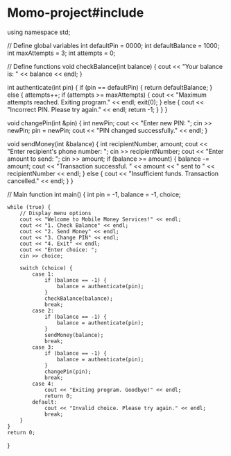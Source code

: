 # Momo-project#include <iostream>
using namespace std;

// Define global variables
int defaultPin = 0000;
int defaultBalance = 1000;
int maxAttempts = 3;
int attempts = 0;

// Define functions
void checkBalance(int balance) {
    cout << "Your balance is: " << balance << endl;
}

int authenticate(int pin) {
    if (pin == defaultPin) {
        return defaultBalance;
    }
    else {
        attempts++;
        if (attempts >= maxAttempts) {
            cout << "Maximum attempts reached. Exiting program." << endl;
            exit(0);
        }
        else {
            cout << "Incorrect PIN. Please try again." << endl;
            return -1;
        }
    }
}

void changePin(int &pin) {
    int newPin;
    cout << "Enter new PIN: ";
    cin >> newPin;
    pin = newPin;
    cout << "PIN changed successfully." << endl;
}

void sendMoney(int &balance) {
    int recipientNumber, amount;
    cout << "Enter recipient's phone number: ";
    cin >> recipientNumber;
    cout << "Enter amount to send: ";
    cin >> amount;
    if (balance >= amount) {
        balance -= amount;
        cout << "Transaction successful. " << amount << " sent to " << recipientNumber << endl;
    }
    else {
        cout << "Insufficient funds. Transaction cancelled." << endl;
    }
}

// Main function
int main() {
    int pin = -1, balance = -1, choice;

    while (true) {
        // Display menu options
        cout << "Welcome to Mobile Money Services!" << endl;
        cout << "1. Check Balance" << endl;
        cout << "2. Send Money" << endl;
        cout << "3. Change PIN" << endl;
        cout << "4. Exit" << endl;
        cout << "Enter choice: ";
        cin >> choice;

        switch (choice) {
            case 1:
                if (balance == -1) {
                    balance = authenticate(pin);
                }
                checkBalance(balance);
                break;
            case 2:
                if (balance == -1) {
                    balance = authenticate(pin);
                }
                sendMoney(balance);
                break;
            case 3:
                if (balance == -1) {
                    balance = authenticate(pin);
                }
                changePin(pin);
                break;
            case 4:
                cout << "Exiting program. Goodbye!" << endl;
                return 0;
            default:
                cout << "Invalid choice. Please try again." << endl;
                break;
        }
    }
    return 0;
}

